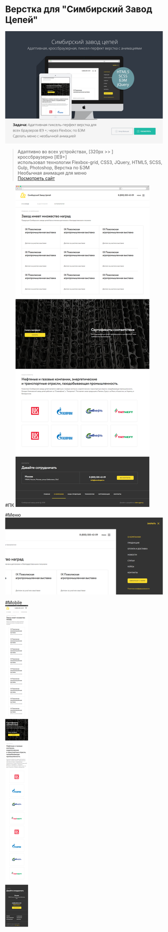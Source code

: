 # Верстка для "Симбирский Завод Цепей"

![site-preview](https://github.com/mustazhap/simbir/blob/master/site-templ.png)

> Адаптивно во всех устройствах,  [320px >> ]  
кроссбраузерно [IE9+]  
использовал технологии Flexbox-grid, CSS3, JQuery, HTML5, SCSS, Gulp, Photoshop, Верстка по БЭМ  
Необычная анимация для меню  
[Посмотреть сайт](https://mustazhap.h1n.ru/simbir)

#ПК 
![alt text](https://github.com/mustazhap/simbir/blob/master/site-desktop.png)

#Меню
![alt text](https://github.com/mustazhap/simbir/blob/master/site-menu.png)

#Mobile  
![alt text](https://github.com/mustazhap/simbir/blob/master/site-mob.png)



